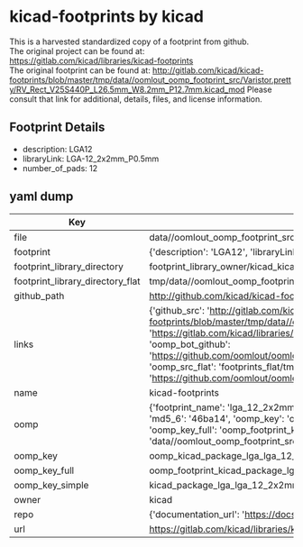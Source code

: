 # kicad-footprints by kicad  
This is a harvested standardized copy of a footprint from github.  
The original project can be found at:  
https://gitlab.com/kicad/libraries/kicad-footprints  
The original footprint can be found at:
http://gitlab.com/kicad/kicad-footprints/blob/master/tmp/data//oomlout_oomp_footprint_src/Varistor.pretty/RV_Rect_V25S440P_L26.5mm_W8.2mm_P12.7mm.kicad_mod
Please consult that link for additional, details, files, and license information.  
## Footprint Details
* description: LGA12  
* libraryLink: LGA-12_2x2mm_P0.5mm  
* number_of_pads: 12  
## yaml dump  
| Key | Value |  
| --- | --- |  
| file | data//oomlout_oomp_footprint_src/kicad-footprints/Package_LGA.pretty/LGA-12_2x2mm_P0.5mm.kicad_mod |  
| footprint | {'description': 'LGA12', 'libraryLink': 'LGA-12_2x2mm_P0.5mm', 'number_of_pads': 12} |  
| footprint_library_directory | footprint_library_owner/kicad_kicad-footprints/ |  
| footprint_library_directory_flat | tmp/data//oomlout_oomp_footprint_src/footprints_flat/kicad_package_lga_lga_12_2x2mm_p0_5mm/working |  
| github_path | http://github.com/kicad/kicad-footprints/blob/master/tmp/data//oomlout_oomp_footprint_src/Package_LGA.pretty/LGA-12_2x2mm_P0.5mm.kicad_mod |  
| links | {'github_src': 'http://gitlab.com/kicad/kicad-footprints/blob/master/tmp/data//oomlout_oomp_footprint_src/Varistor.pretty/RV_Rect_V25S440P_L26.5mm_W8.2mm_P12.7mm.kicad_mod', 'github_src_repo': 'https://gitlab.com/kicad/libraries/kicad-footprints', 'oomp_bot': 'tmp/data//oomlout_oomp_footprint_src/footprints/kicad_package_lga_lga_12_2x2mm_p0_5mm/working', 'oomp_bot_github': 'https://github.com/oomlout/oomlout_oomp_footprint_bot/tree/main/tmp/data//oomlout_oomp_footprint_src/footprints/kicad_package_lga_lga_12_2x2mm_p0_5mm/working', 'oomp_src_flat': 'footprints_flat/tmp/data//oomlout_oomp_footprint_src/footprints_flat/kicad_package_lga_lga_12_2x2mm_p0_5mm/working', 'oomp_src_flat_github': 'https://github.com/oomlout/oomlout_oomp_footprint_src/tree/main/tmp/data//oomlout_oomp_footprint_src/footprints_flat/kicad_package_lga_lga_12_2x2mm_p0_5mm/working'} |  
| name | kicad-footprints |  
| oomp | {'footprint_name': 'lga_12_2x2mm_p0_5mm', 'library_name': 'package_lga', 'md5': '46ba14a1f3e9d78efa8ff2443e91975f', 'md5_10': '46ba14a1f3', 'md5_5': '46ba1', 'md5_6': '46ba14', 'oomp_key': 'oomp_kicad_package_lga_lga_12_2x2mm_p0_5mm', 'oomp_key_extra': 'oomp_footprint_kicad_package_lga_lga_12_2x2mm_p0_5mm', 'oomp_key_full': 'oomp_footprint_kicad_package_lga_lga_12_2x2mm_p0_5mm_46ba14', 'oomp_key_simple': 'kicad_package_lga_lga_12_2x2mm_p0_5mm', 'original_filename': 'data//oomlout_oomp_footprint_src/kicad-footprints/Package_LGA.pretty/LGA-12_2x2mm_P0.5mm.kicad_mod', 'owner_name': 'kicad'} |  
| oomp_key | oomp_kicad_package_lga_lga_12_2x2mm_p0_5mm |  
| oomp_key_full | oomp_footprint_kicad_package_lga_lga_12_2x2mm_p0_5mm |  
| oomp_key_simple | kicad_package_lga_lga_12_2x2mm_p0_5mm |  
| owner | kicad |  
| repo | {'documentation_url': 'https://docs.github.com/rest/repos/repos#get-a-repository', 'message': 'Not Found'} |  
| url | https://gitlab.com/kicad/libraries/kicad-footprints |  

